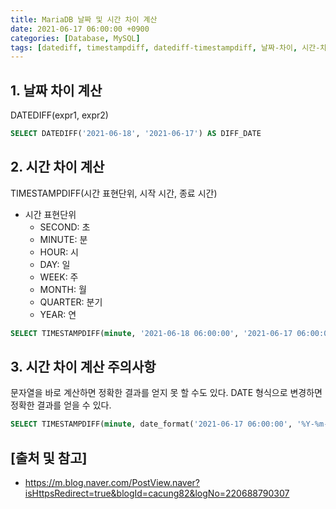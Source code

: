 ```yaml
---
title: MariaDB 날짜 및 시간 차이 계산
date: 2021-06-17 06:00:00 +0900
categories: [Database, MySQL]
tags: [datediff, timestampdiff, datediff-timestampdiff, 날짜-차이, 시간-차이, 날짜-시간-차이]
---
```


## 1. 날짜 차이 계산
DATEDIFF(expr1, expr2)

```sql
SELECT DATEDIFF('2021-06-18', '2021-06-17') AS DIFF_DATE
```

## 2. 시간 차이 계산
TIMESTAMPDIFF(시간 표현단위, 시작 시간, 종료 시간)

* 시간 표현단위
  - SECOND: 초
  - MINUTE: 분
  - HOUR: 시
  - DAY: 일
  - WEEK: 주
  - MONTH: 월
  - QUARTER: 분기
  - YEAR: 연

```sql
SELECT TIMESTAMPDIFF(minute, '2021-06-18 06:00:00', '2021-06-17 06:00:00') AS DIFF_TIME
```

## 3. 시간 차이 계산 주의사항
문자열을 바로 계산하면 정확한 결과를 얻지 못 할 수도 있다. DATE 형식으로 변경하면 정확한 결과를 얻을 수 있다.

```sql
SELECT TIMESTAMPDIFF(minute, date_format('2021-06-17 06:00:00', '%Y-%m-%d %H:%i:%s'), date_format('2021-06-18 06:00:00', '%Y-%m-%d %H:%i:%s')) AS DIFF_TIME
```

## [출처 및 참고]
* <https://m.blog.naver.com/PostView.naver?isHttpsRedirect=true&blogId=cacung82&logNo=220688790307>
